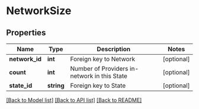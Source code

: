 # NetworkSize

## Properties
Name | Type | Description | Notes
------------ | ------------- | ------------- | -------------
**network_id** | **int** | Foreign key to Network | [optional] 
**count** | **int** | Number of Providers in-network in this State | [optional] 
**state_id** | **string** | Foreign key to State | [optional] 

[[Back to Model list]](../README.md#documentation-for-models) [[Back to API list]](../README.md#documentation-for-api-endpoints) [[Back to README]](../README.md)


